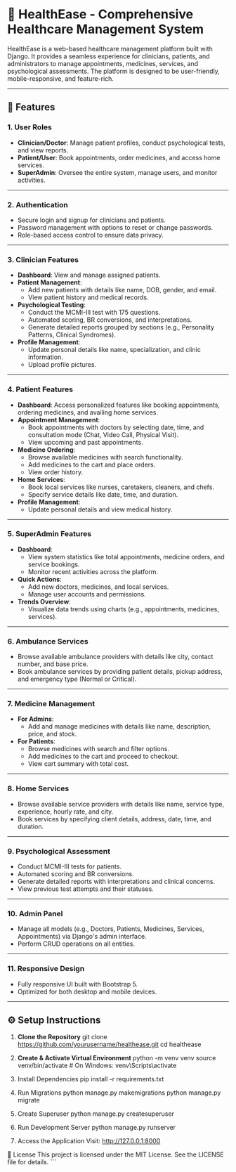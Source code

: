 # 🏥 HealthEase - Comprehensive Healthcare Management System

HealthEase is a web-based healthcare management platform built with Django. It provides a seamless experience for clinicians, patients, and administrators to manage appointments, medicines, services, and psychological assessments. The platform is designed to be user-friendly, mobile-responsive, and feature-rich.

---

## 🚀 Features

### 1. **User Roles**
- **Clinician/Doctor**: Manage patient profiles, conduct psychological tests, and view reports.
- **Patient/User**: Book appointments, order medicines, and access home services.
- **SuperAdmin**: Oversee the entire system, manage users, and monitor activities.

---

### 2. **Authentication**
- Secure login and signup for clinicians and patients.
- Password management with options to reset or change passwords.
- Role-based access control to ensure data privacy.

---

### 3. **Clinician Features**
- **Dashboard**: View and manage assigned patients.
- **Patient Management**:
  - Add new patients with details like name, DOB, gender, and email.
  - View patient history and medical records.
- **Psychological Testing**:
  - Conduct the MCMI-III test with 175 questions.
  - Automated scoring, BR conversions, and interpretations.
  - Generate detailed reports grouped by sections (e.g., Personality Patterns, Clinical Syndromes).
- **Profile Management**:
  - Update personal details like name, specialization, and clinic information.
  - Upload profile pictures.

---

### 4. **Patient Features**
- **Dashboard**: Access personalized features like booking appointments, ordering medicines, and availing home services.
- **Appointment Management**:
  - Book appointments with doctors by selecting date, time, and consultation mode (Chat, Video Call, Physical Visit).
  - View upcoming and past appointments.
- **Medicine Ordering**:
  - Browse available medicines with search functionality.
  - Add medicines to the cart and place orders.
  - View order history.
- **Home Services**:
  - Book local services like nurses, caretakers, cleaners, and chefs.
  - Specify service details like date, time, and duration.
- **Profile Management**:
  - Update personal details and view medical history.

---

### 5. **SuperAdmin Features**
- **Dashboard**:
  - View system statistics like total appointments, medicine orders, and service bookings.
  - Monitor recent activities across the platform.
- **Quick Actions**:
  - Add new doctors, medicines, and local services.
  - Manage user accounts and permissions.
- **Trends Overview**:
  - Visualize data trends using charts (e.g., appointments, medicines, services).

---

### 6. **Ambulance Services**
- Browse available ambulance providers with details like city, contact number, and base price.
- Book ambulance services by providing patient details, pickup address, and emergency type (Normal or Critical).

---

### 7. **Medicine Management**
- **For Admins**:
  - Add and manage medicines with details like name, description, price, and stock.
- **For Patients**:
  - Browse medicines with search and filter options.
  - Add medicines to the cart and proceed to checkout.
  - View cart summary with total cost.

---

### 8. **Home Services**
- Browse available service providers with details like name, service type, experience, hourly rate, and city.
- Book services by specifying client details, address, date, time, and duration.

---

### 9. **Psychological Assessment**
- Conduct MCMI-III tests for patients.
- Automated scoring and BR conversions.
- Generate detailed reports with interpretations and clinical concerns.
- View previous test attempts and their statuses.

---

### 10. **Admin Panel**
- Manage all models (e.g., Doctors, Patients, Medicines, Services, Appointments) via Django's admin interface.
- Perform CRUD operations on all entities.

---

### 11. **Responsive Design**
- Fully responsive UI built with Bootstrap 5.
- Optimized for both desktop and mobile devices.

---

## ⚙️ Setup Instructions

1. **Clone the Repository**
   git clone https://github.com/yourusername/healthease.git
   cd healthease

2. **Create & Activate Virtual Environment**
    python -m venv venv
    source venv/bin/activate  # On Windows: venv\Scripts\activate

3.  Install Dependencies
    pip install -r requirements.txt

4. Run Migrations
    python manage.py makemigrations
    python manage.py migrate

5. Create Superuser
    python manage.py createsuperuser

6. Run Development Server
    python manage.py runserver

7. Access the Application
    Visit: http://127.0.0.1:8000

📄 License
This project is licensed under the MIT License. See the LICENSE file for details. ```